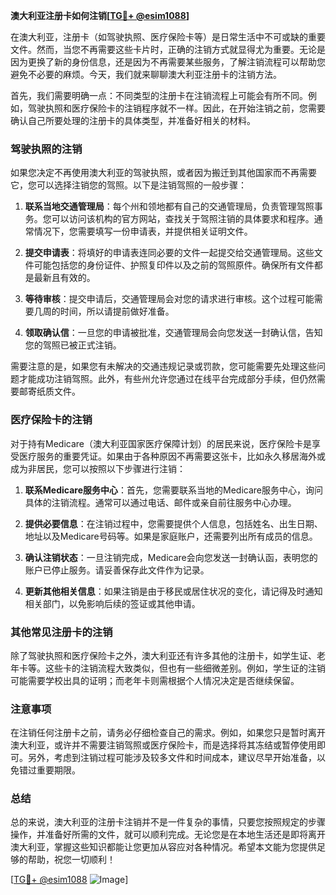 **澳大利亚注册卡如何注销[[TG💪+ @esim1088](https://t.me/s/esim1088)]**

在澳大利亚，注册卡（如驾驶执照、医疗保险卡等）是日常生活中不可或缺的重要文件。然而，当您不再需要这些卡片时，正确的注销方式就显得尤为重要。无论是因为更换了新的身份信息，还是因为不再需要某些服务，了解注销流程可以帮助您避免不必要的麻烦。今天，我们就来聊聊澳大利亚注册卡的注销方法。

首先，我们需要明确一点：不同类型的注册卡在注销流程上可能会有所不同。例如，驾驶执照和医疗保险卡的注销程序就不一样。因此，在开始注销之前，您需要确认自己所要处理的注册卡的具体类型，并准备好相关的材料。

### 驾驶执照的注销

如果您决定不再使用澳大利亚的驾驶执照，或者因为搬迁到其他国家而不再需要它，您可以选择注销您的驾照。以下是注销驾照的一般步骤：

1. **联系当地交通管理局**：每个州和领地都有自己的交通管理局，负责管理驾照事务。您可以访问该机构的官方网站，查找关于驾照注销的具体要求和程序。通常情况下，您需要填写一份申请表，并提供相关证明文件。

2. **提交申请表**：将填好的申请表连同必要的文件一起提交给交通管理局。这些文件可能包括您的身份证件、护照复印件以及之前的驾照原件。确保所有文件都是最新且有效的。

3. **等待审核**：提交申请后，交通管理局会对您的请求进行审核。这个过程可能需要几周的时间，所以请提前做好准备。

4. **领取确认信**：一旦您的申请被批准，交通管理局会向您发送一封确认信，告知您的驾照已被正式注销。

需要注意的是，如果您有未解决的交通违规记录或罚款，您可能需要先处理这些问题才能成功注销驾照。此外，有些州允许您通过在线平台完成部分手续，但仍然需要邮寄纸质文件。

### 医疗保险卡的注销

对于持有Medicare（澳大利亚国家医疗保障计划）的居民来说，医疗保险卡是享受医疗服务的重要凭证。如果由于各种原因不再需要这张卡，比如永久移居海外或成为非居民，您可以按照以下步骤进行注销：

1. **联系Medicare服务中心**：首先，您需要联系当地的Medicare服务中心，询问具体的注销流程。通常可以通过电话、邮件或亲自前往服务中心办理。

2. **提供必要信息**：在注销过程中，您需要提供个人信息，包括姓名、出生日期、地址以及Medicare号码等。如果是家庭账户，还需要列出所有成员的信息。

3. **确认注销状态**：一旦注销完成，Medicare会向您发送一封确认函，表明您的账户已停止服务。请妥善保存此文件作为记录。

4. **更新其他相关信息**：如果注销是由于移民或居住状况的变化，请记得及时通知相关部门，以免影响后续的签证或其他申请。

### 其他常见注册卡的注销

除了驾驶执照和医疗保险卡之外，澳大利亚还有许多其他的注册卡，如学生证、老年卡等。这些卡的注销流程大致类似，但也有一些细微差别。例如，学生证的注销可能需要学校出具的证明；而老年卡则需根据个人情况决定是否继续保留。

### 注意事项

在注销任何注册卡之前，请务必仔细检查自己的需求。例如，如果您只是暂时离开澳大利亚，或许并不需要注销驾照或医疗保险卡，而是选择将其冻结或暂停使用即可。另外，考虑到注销过程可能涉及较多文件和时间成本，建议尽早开始准备，以免错过重要期限。

### 总结

总的来说，澳大利亚的注册卡注销并不是一件复杂的事情，只要您按照规定的步骤操作，并准备好所需的文件，就可以顺利完成。无论您是在本地生活还是即将离开澳大利亚，掌握这些知识都能让您更加从容应对各种情况。希望本文能为您提供足够的帮助，祝您一切顺利！

[[TG💪+ @esim1088](https://t.me/s/esim1088) ![Image](https://i.postimg.cc/4NQfJmqS/Snipaste-2025-05-13-00-14-12.png)]
